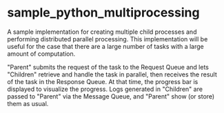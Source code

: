 # sample_python_multiprocessing

A sample implementation for creating multiple child processes and performing distributed parallel processing.
This implementation will be useful for the case that there are a large number of tasks with a large amount of computation.

"Parent" submits the request of the task to the Request Queue and lets "Children" retrieve and handle the task in parallel, then receives the result of the task in the Response Queue.
At that time, the progress bar is displayed to visualize the progress.
Logs generated in "Children" are passed to "Parent" via the Message Queue, and "Parent" show (or store) them as usual.
